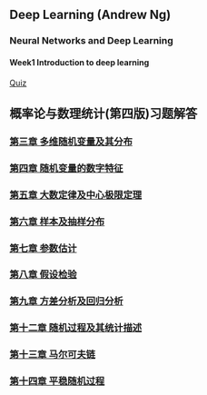 ## Deep Learning (Andrew Ng)
### Neural Networks and Deep Learning
#### Week1 Introduction to deep learning
[Quiz](deep-learning-AndrewNg/coures1/week1/Quiz.html)

## 概率论与数理统计(第四版)习题解答
### [第三章 多维随机变量及其分布](概率论与数理统计/chap03.html)
### [第四章 随机变量的数字特征](概率论与数理统计/chap04.html)
### [第五章 大数定律及中心极限定理](概率论与数理统计/chap05.html)
### [第六章 样本及抽样分布](概率论与数理统计/chap06.html)
### [第七章 参数估计](概率论与数理统计/chap07.html)
### [第八章 假设检验](概率论与数理统计/chap08.html)
### [第九章 方差分析及回归分析](概率论与数理统计/chap09.html)
### [第十二章 随机过程及其统计描述](概率论与数理统计/chap12.html)
### [第十三章 马尔可夫链](概率论与数理统计/chap13.html)
### [第十四章 平稳随机过程](概率论与数理统计/chap14.html)
